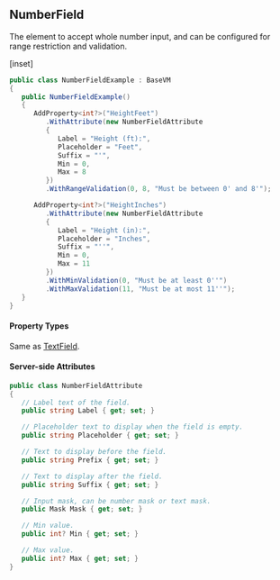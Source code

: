 ﻿## NumberField

The element to accept whole number input, and can be configured for range restriction and validation.

[inset]

```csharp
public class NumberFieldExample : BaseVM
{
   public NumberFieldExample()
   {
      AddProperty<int?>("HeightFeet")
         .WithAttribute(new NumberFieldAttribute
         {
            Label = "Height (ft):",
            Placeholder = "Feet",
            Suffix = "'",
            Min = 0,
            Max = 8
         })
         .WithRangeValidation(0, 8, "Must be between 0' and 8'");

      AddProperty<int?>("HeightInches")
         .WithAttribute(new NumberFieldAttribute
         {
            Label = "Height (in):",
            Placeholder = "Inches",
            Suffix = "''",
            Min = 0,
            Max = 11
         })
         .WithMinValidation(0, "Must be at least 0''")
         .WithMaxValidation(11, "Must be at most 11''");
   }
}
```

#### Property Types

Same as [TextField](textfield).


#### Server-side Attributes

```csharp
public class NumberFieldAttribute
{
   // Label text of the field.
   public string Label { get; set; }

   // Placeholder text to display when the field is empty.
   public string Placeholder { get; set; }

   // Text to display before the field.
   public string Prefix { get; set; }

   // Text to display after the field.
   public string Suffix { get; set; }

   // Input mask, can be number mask or text mask.
   public Mask Mask { get; set; }

   // Min value.
   public int? Min { get; set; }

   // Max value.
   public int? Max { get; set; }
}
```